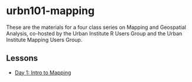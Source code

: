 # urbn101-mapping

These are the materials for a four class series on Mapping and Geospatial Analysis, co-hosted by the Urban Institute R Users Group and the Urban Institute Mapping Users Group.


## Lessons

* [Day 1: Intro to Mapping](https://ui-research.github.io/urbn101-mapping/lessons/01_lesson.html)

